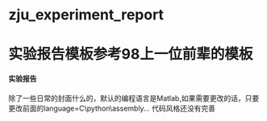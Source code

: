 # zju_experiment_report
# 实验报告模板参考98上一位前辈的模板
#### 实验报告
除了一些日常的封面什么的，默认的编程语言是Matlab,如果需要更改的话，只要更改前面的language=C\python\assembly...
代码风格还没有完善
